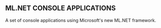 ## ML.NET CONSOLE APPLICATIONS
A set of console applications using Microsoft's new ML.NET framework.